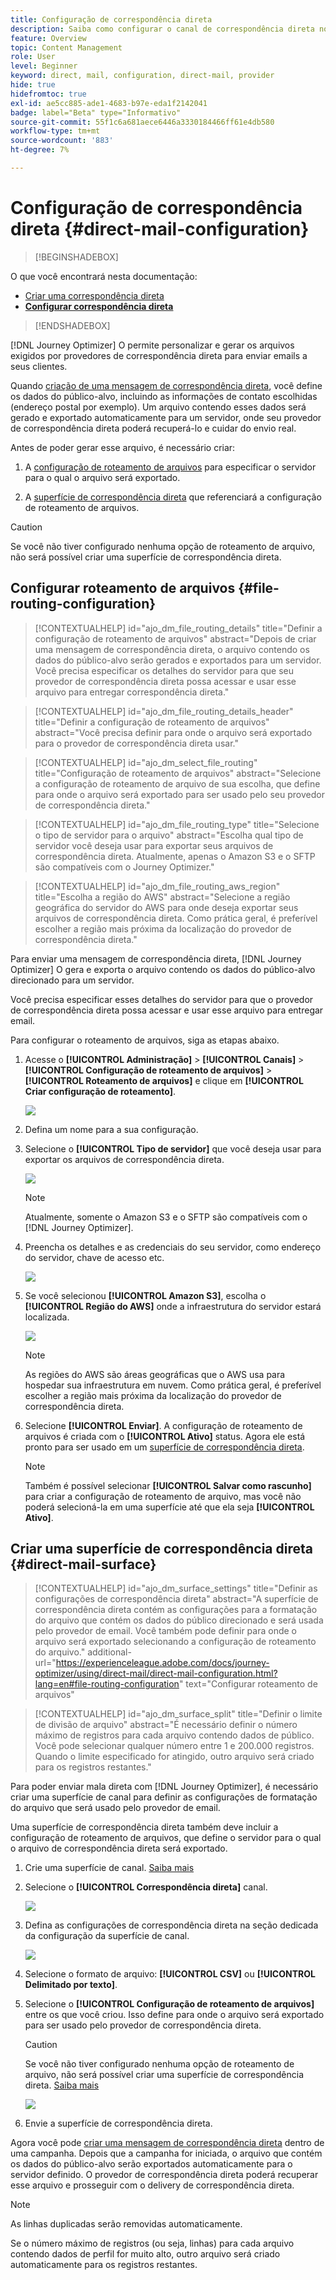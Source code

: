 ```yaml
---
title: Configuração de correspondência direta
description: Saiba como configurar o canal de correspondência direta no Journey Optimizer
feature: Overview
topic: Content Management
role: User
level: Beginner
keyword: direct, mail, configuration, direct-mail, provider
hide: true
hidefromtoc: true
exl-id: ae5cc885-ade1-4683-b97e-eda1f2142041
badge: label="Beta" type="Informativo"
source-git-commit: 55f1c6a681aece6446a3330184466ff61e4db580
workflow-type: tm+mt
source-wordcount: '883'
ht-degree: 7%

---
```


# Configuração de correspondência direta {#direct-mail-configuration}

>[!BEGINSHADEBOX]

O que você encontrará nesta documentação:

* [Criar uma correspondência direta](create-direct-mail.md)
* **[Configurar correspondência direta](direct-mail-configuration.md)**

>[!ENDSHADEBOX]

[!DNL Journey Optimizer] O permite personalizar e gerar os arquivos exigidos por provedores de correspondência direta para enviar emails a seus clientes.

Quando [criação de uma mensagem de correspondência direta](../direct-mail/create-direct-mail.md), você define os dados do público-alvo, incluindo as informações de contato escolhidas (endereço postal por exemplo). Um arquivo contendo esses dados será gerado e exportado automaticamente para um servidor, onde seu provedor de correspondência direta poderá recuperá-lo e cuidar do envio real.

Antes de poder gerar esse arquivo, é necessário criar:

1. A [configuração de roteamento de arquivos](#file-routing-configuration) para especificar o servidor para o qual o arquivo será exportado.

1. A [superfície de correspondência direta](#direct-mail-surface) que referenciará a configuração de roteamento de arquivos.

>[!CAUTION]
>
>Se você não tiver configurado nenhuma opção de roteamento de arquivo, não será possível criar uma superfície de correspondência direta.

## Configurar roteamento de arquivos {#file-routing-configuration}

>[!CONTEXTUALHELP]
>id="ajo_dm_file_routing_details"
>title="Definir a configuração de roteamento de arquivos"
>abstract="Depois de criar uma mensagem de correspondência direta, o arquivo contendo os dados do público-alvo serão gerados e exportados para um servidor. Você precisa especificar os detalhes do servidor para que seu provedor de correspondência direta possa acessar e usar esse arquivo para entregar correspondência direta."

<!--
>additional-url="https://experienceleague.adobe.com/docs/journey-optimizer/using/direct-mail/create-direct-mail.html" text="Create a direct mail message"-->

>[!CONTEXTUALHELP]
>id="ajo_dm_file_routing_details_header"
>title="Definir a configuração de roteamento de arquivos"
>abstract="Você precisa definir para onde o arquivo será exportado para o provedor de correspondência direta usar."

>[!CONTEXTUALHELP]
>id="ajo_dm_select_file_routing"
>title="Configuração de roteamento de arquivos"
>abstract="Selecione a configuração de roteamento de arquivo de sua escolha, que define para onde o arquivo será exportado para ser usado pelo seu provedor de correspondência direta."

>[!CONTEXTUALHELP]
>id="ajo_dm_file_routing_type"
>title="Selecione o tipo de servidor para o arquivo"
>abstract="Escolha qual tipo de servidor você deseja usar para exportar seus arquivos de correspondência direta. Atualmente, apenas o Amazon S3 e o SFTP são compatíveis com o Journey Optimizer."

>[!CONTEXTUALHELP]
>id="ajo_dm_file_routing_aws_region"
>title="Escolha a região do AWS"
>abstract="Selecione a região geográfica do servidor do AWS para onde deseja exportar seus arquivos de correspondência direta. Como prática geral, é preferível escolher a região mais próxima da localização do provedor de correspondência direta."

Para enviar uma mensagem de correspondência direta, [!DNL Journey Optimizer] O gera e exporta o arquivo contendo os dados do público-alvo direcionado para um servidor.

Você precisa especificar esses detalhes do servidor para que o provedor de correspondência direta possa acessar e usar esse arquivo para entregar email.

Para configurar o roteamento de arquivos, siga as etapas abaixo.

1. Acesse o **[!UICONTROL Administração]** > **[!UICONTROL Canais]** > **[!UICONTROL Configuração de roteamento de arquivos]** > **[!UICONTROL Roteamento de arquivos]** e clique em **[!UICONTROL Criar configuração de roteamento]**.

   ![](assets/file-routing-config-button.png)

1. Defina um nome para a sua configuração.

1. Selecione o **[!UICONTROL Tipo de servidor]** que você deseja usar para exportar os arquivos de correspondência direta.

   ![](assets/file-routing-config-type.png)

   >[!NOTE]
   >
   >Atualmente, somente o Amazon S3 e o SFTP são compatíveis com o [!DNL Journey Optimizer].

1. Preencha os detalhes e as credenciais do seu servidor, como endereço do servidor, chave de acesso etc.

   ![](assets/file-routing-config-sftp-details.png)

1. Se você selecionou **[!UICONTROL Amazon S3]**, escolha o **[!UICONTROL Região do AWS]** onde a infraestrutura do servidor estará localizada.

   ![](assets/file-routing-config-aws-region.png)

   >[!NOTE]
   >
   >As regiões do AWS são áreas geográficas que o AWS usa para hospedar sua infraestrutura em nuvem. Como prática geral, é preferível escolher a região mais próxima da localização do provedor de correspondência direta.

1. Selecione **[!UICONTROL Enviar]**. A configuração de roteamento de arquivos é criada com o **[!UICONTROL Ativo]** status. Agora ele está pronto para ser usado em um [superfície de correspondência direta](#direct-mail-surface).

   >[!NOTE]
   >
   >Também é possível selecionar **[!UICONTROL Salvar como rascunho]** para criar a configuração de roteamento de arquivo, mas você não poderá selecioná-la em uma superfície até que ela seja **[!UICONTROL Ativo]**.

## Criar uma superfície de correspondência direta {#direct-mail-surface}

>[!CONTEXTUALHELP]
>id="ajo_dm_surface_settings"
>title="Definir as configurações de correspondência direta"
>abstract="A superfície de correspondência direta contém as configurações para a formatação do arquivo que contém os dados do público direcionado e será usada pelo provedor de email. Você também pode definir para onde o arquivo será exportado selecionando a configuração de roteamento do arquivo."
>additional-url="https://experienceleague.adobe.com/docs/journey-optimizer/using/direct-mail/direct-mail-configuration.html?lang=en#file-routing-configuration" text="Configurar roteamento de arquivos"

<!--
>[!CONTEXTUALHELP]
>id="ajo_dm_surface_sort"
>title="Define the sort order"
>abstract="If you select this option, the sort will be by profile ID, ascending or descending. If you unselect it, the sorting configuration defined when creating the direct mail message within a journey or a campaign."-->

>[!CONTEXTUALHELP]
>id="ajo_dm_surface_split"
>title="Definir o limite de divisão de arquivo"
>abstract="É necessário definir o número máximo de registros para cada arquivo contendo dados de público. Você pode selecionar qualquer número entre 1 e 200.000 registros. Quando o limite especificado for atingido, outro arquivo será criado para os registros restantes."

Para poder enviar mala direta com [!DNL Journey Optimizer], é necessário criar uma superfície de canal para definir as configurações de formatação do arquivo que será usado pelo provedor de email.

Uma superfície de correspondência direta também deve incluir a configuração de roteamento de arquivos, que define o servidor para o qual o arquivo de correspondência direta será exportado.

1. Crie uma superfície de canal. [Saiba mais](../configuration/channel-surfaces.md)

1. Selecione o **[!UICONTROL Correspondência direta]** canal.

   ![](assets/surface-direct-mail-channel.png)

1. Defina as configurações de correspondência direta na seção dedicada da configuração da superfície de canal.

   ![](assets/surface-direct-mail-settings.png)

   <!--![](assets/surface-direct-mail-settings-with-insertion.png)-->

1. Selecione o formato de arquivo: **[!UICONTROL CSV]** ou **[!UICONTROL Delimitado por texto]**.

1. Selecione o **[!UICONTROL Configuração de roteamento de arquivos]** entre os que você criou. Isso define para onde o arquivo será exportado para ser usado pelo provedor de correspondência direta.

   >[!CAUTION]
   >
   >Se você não tiver configurado nenhuma opção de roteamento de arquivo, não será possível criar uma superfície de correspondência direta. [Saiba mais](#file-routing-configuration)

   ![](assets/surface-direct-mail-file-routing.png)

   <!--![](assets/surface-direct-mail-file-routing-with-insertion.png)-->

1. Envie a superfície de correspondência direta.

Agora você pode [criar uma mensagem de correspondência direta](../direct-mail/create-direct-mail.md) dentro de uma campanha. Depois que a campanha for iniciada, o arquivo que contém os dados do público-alvo serão exportados automaticamente para o servidor definido. O provedor de correspondência direta poderá recuperar esse arquivo e prosseguir com o delivery de correspondência direta.

>[!NOTE]
>
>As linhas duplicadas serão removidas automaticamente.
>
>Se o número máximo de registros (ou seja, linhas) para cada arquivo contendo dados de perfil for muito alto, outro arquivo será criado automaticamente para os registros restantes.

<!--
    In the **[!UICONTROL Insertion]** section, you can choose to automatically remove duplicate rows.

    Define the maximum number of records (i.e. rows) for each file containing profile data. After the specified threshold is reached, another file will be created for the remaining records.

    ![](assets/surface-direct-mail-split.png)

    For example, if there are 100,000 records in the file and the threshold limit is set to 60,000, the records will be split into two files. The first file will contain 60,000 rows, and the second file will contain the remaining 40,000 rows.

    >[!NOTE]
    >
    >NOTE You can set any number between 1 and 200,000 records, meaning each file must contain at least 1 row and no more than 200,000 rows.

-->